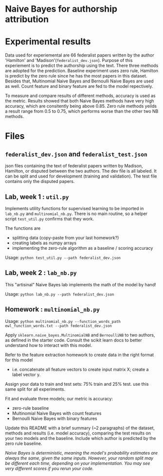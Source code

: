 # Naive Bayes for authorship attribution

# Experimental results
Data used for experiemental are 66 federalist papers written by the author 'Hamilton' and 'Madison'(`federalist_dev.json`). Purpose of this experiement is to predict the authorship using the text. There three methods are adopted for the prediction. Baseline experiment uses zero rule, Hamilton is predict by the zero rule since he has the most papers in this dataset. Besides that, Multinomial Naive Bayes and Bernoulli Naive Bayes are used as well. Count feature and binary feature are fed to the model repectively.

To measure and compare results of different methods, accuracy is used as the metric. Results showed that both Naive Bayes methods have very high accuracy, which are consitently being above 0.85. Zero rule methods yeilds a result range from 0.5 to 0.75, which performs worse than the other two NB methods.

# Files

## `federalist_dev.json` and `federalist_test.json`

json files containing the text of federalist papers written by Madison, Hamilton, or disputed between the two authors.
The dev file is all labeled. It can be split and used for development (training and validation). 
The test file contains only the disputed papers.

## Lab, week 1 : `util.py`

Implements utility functions for supervised learning to be imported in `lab_nb.py` and `multinomial_nb.py`.
There is no main routine, so a helper script `test_util.py` confirms that they work.

The functions are 
* splitting data (copy-paste from your last homework?)
* creating labels as numpy arrays
* implementing the zero-rule algorithm as a baseline / scoring accuracy

Usage: `python test_util.py --path federalist_dev.json`

## Lab, week 2 : `lab_nb.py`

This "artisinal" Naive Bayes lab implements the math of the model by hand!

Usage: `python lab_nb.py --path federalist_dev.json`

## Homework : `multinomial_nb.py`

Usage: `python multinomial_nb.py --function_words_path ewl_function_words.txt --path federalist_dev.json`

Apply `sklearn.naive_bayes.MultinomialNB` and `BernoulliNB` to two authors, as defined in the starter code. 
Consult the scikit learn docs to better understand how to interact with this model.

Refer to the feature extraction homework to create data in the right format for this model 
- i.e. concatenate all feature vectors to create input matrix X; create a label vector y.

Assign your data to train and test sets: 75% train and 25% test. use this same split for all experiments.


Fit and evaluate three models; our metric is accuracy:
* zero-rule baseline
* Multinomial Naive Bayes with count features
* Bernoulli Naive Bayes with binary features

Update this README with a brief summary (~2 paragraphs) of the dataset, methods and results (i.e. model accuracy), 
comparing the test results on your two models and the baseline. 
Include which author is predicted by the zero rule baseline.

_Naive Bayes is *deterministic*, meaning the model's probability estimates are always the same, given the same inputs. 
However, your random split may be different each time, depending on your implementation. 
You may see very different scores if you rerun your code._

